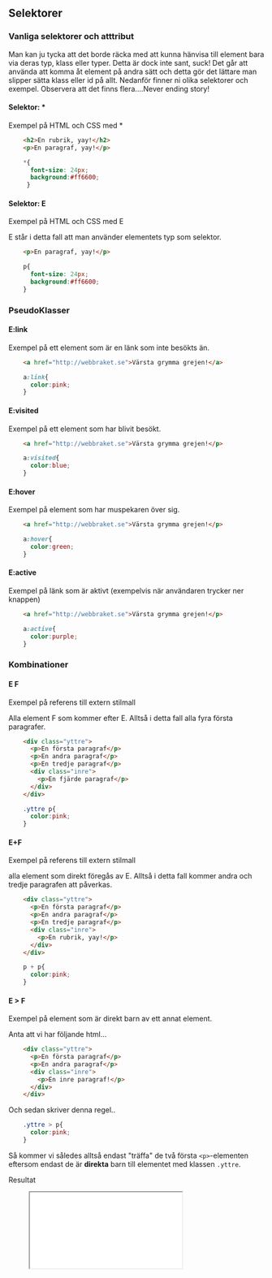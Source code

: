 ## Selektorer

### Vanliga selektorer och atttribut

Man kan ju tycka att det borde räcka med att kunna hänvisa till element bara via deras typ, klass eller typer. Detta är dock inte sant, suck! Det går att använda att komma åt element på andra sätt och detta gör det lättare man slipper sätta klass eller id på allt. Nedanför finner ni olika selektorer och exempel. Observera att det finns flera....Never ending story!

#### Selektor: \*

Exempel på HTML och CSS med \*

```html
    <h2>En rubrik, yay!</h2>
    <p>En paragraf, yay!</p>
```
```css
    *{
      font-size: 24px;
      background:#ff6600;
     }
```
#### Selektor: E

Exempel på HTML och CSS med E

E står i detta fall att man använder elementets typ som selektor.

```html
    <p>En paragraf, yay!</p>
```
```css
    p{
      font-size: 24px;
      background:#ff6600;
    }
```

### PseudoKlasser

#### E:link

Exempel på ett element som är en länk som inte besökts än.

```html
    <a href="http://webbraket.se">Värsta grymma grejen!</a>
```
```css
    a:link{
      color:pink;
    }
```

#### E:visited

Exempel på ett element som har blivit besökt.

```html
    <a href="http://webbraket.se">Värsta grymma grejen!</p>
```
```css
    a:visited{
      color:blue;
    }
```

#### E:hover

Exempel på element som har muspekaren över sig.

```html
    <a href="http://webbraket.se">Värsta grymma grejen!</p>
```
```css
    a:hover{
      color:green;
    }
```

#### E:active

Exempel på länk som är aktivt (exempelvis när användaren trycker ner knappen)

```html
    <a href="http://webbraket.se">Värsta grymma grejen!</p>
```
```css
    a:active{
      color:purple;
    }
```

### Kombinationer

#### E F

Exempel på referens till extern stilmall

Alla element F som kommer efter E. Alltså i detta fall alla fyra första paragrafer.

```html
    <div class="yttre">
      <p>En första paragraf</p>
      <p>En andra paragraf</p>
      <p>En tredje paragraf</p>
      <div class="inre">
        <p>En fjärde paragraf</p>
      </div>
    </div>
```
```css
    .yttre p{
      color:pink;
    }
```

#### E+F

Exempel på referens till extern stilmall

alla element som direkt föregås av E. Alltså i detta fall kommer andra och tredje paragrafen att påverkas.

```html
    <div class="yttre">
      <p>En första paragraf</p>
      <p>En andra paragraf</p>
      <p>En tredje paragraf</p>
      <div class="inre">
        <p>En rubrik, yay!</p>
      </div>
    </div>
```
```css
    p + p{
      color:pink;
    }
```

#### E \> F

Exempel på element som är direkt barn av ett annat element.

Anta att vi har följande html...

```html
    <div class="yttre">
      <p>En första paragraf</p>
      <p>En andra paragraf</p>
      <div class="inre">
        <p>En inre paragraf!</p>
      </div>
    </div>
```

Och sedan skriver denna regel..

```css
    .yttre > p{
      color:pink;
    }
```

Så kommer vi således alltså endast "träffa" de två första `<p>`-elementen eftersom endast de är **direkta** barn till elementet med klassen `.yttre`.

Resultat

<figure class="example">
  <iframe src="examples/css-selectors"></iframe>
</figure>
